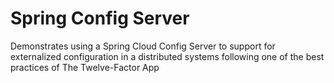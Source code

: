 # Spring Config Server
Demonstrates using a Spring Cloud Config Server to support for externalized configuration in a distributed systems following one of the best practices of The Twelve-Factor App
